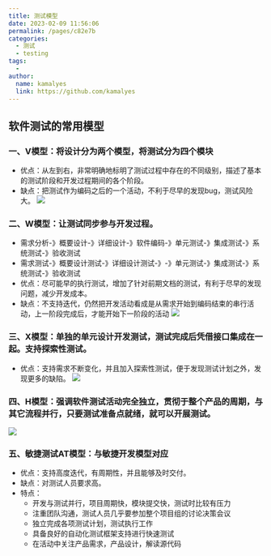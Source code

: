 ```yaml
---
title: 测试模型
date: 2023-02-09 11:56:06
permalink: /pages/c82e7b
categories:
  - 测试
  - testing
tags:
  - 
author: 
  name: kamalyes
  link: https://github.com/kamalyes
---
```

## 软件测试的常用模型

### 一、V模型：将设计分为两个模型，将测试分为四个模块
- 优点：从左到右，非常明确地标明了测试过程中存在的不同级别，描述了基本的测试阶段和开发过程期间的各个阶段。
- 缺点：把测试作为编码之后的一个活动，不利于尽早的发现bug，测试风险大。
![](https://cdn.jsdelivr.net/gh/kamalyes/image-bed@master/col/testing/v_model.png)

### 二、W模型：让测试同步参与开发过程。

- 需求分析-》概要设计-》详细设计-》软件编码-》单元测试-》集成测试-》系统测试-》验收测试
- 需求测试-》概要设计测试-》详细设计测试-》-》单元测试-》集成测试-》系统测试-》验收测试
- 优点：尽可能早的执行测试，增加了针对前期文档的测试，有利于尽早的发现问题，减少开发成本。
- 缺点：不支持迭代，仍然把开发活动看成是从需求开始到编码结束的串行活动，上一阶段完成后，才能开始下一阶段的活动
![](https://cdn.jsdelivr.net/gh/kamalyes/image-bed@master/col/testing/w_model.png)

### 三、X模型：单独的单元设计开发测试，测试完成后凭借接口集成在一起。支持探索性测试。
- 优点：支持需求不断变化，并且加入探索性测试，便于发现测试计划之外，发现更多的缺陷。
![](https://cdn.jsdelivr.net/gh/kamalyes/image-bed@master/col/testing/x_model.png)

### 四、H模型：强调软件测试活动完全独立，贯彻于整个产品的周期，与其它流程并行，只要测试准备点就绪，就可以开展测试。
![](https://cdn.jsdelivr.net/gh/kamalyes/image-bed@master/col/testing/h_model.png)


### 五、敏捷测试AT模型：与敏捷开发模型对应

- 优点：支持高度迭代，有周期性，并且能够及时交付。
- 缺点：对测试人员要求高。
- 特点：
  - 开发与测试并行，项目周期快，模块提交快，测试时比较有压力
  - 注重团队沟通，测试人员几乎要参加整个项目组的讨论决策会议
  - 独立完成各项测试计划，测试执行工作
  - 具备良好的自动化测试框架支持进行快速测试
  - 在活动中关注产品需求，产品设计，解读源代码
